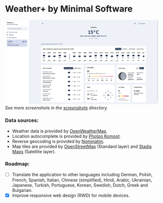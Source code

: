 # Weather+ by Minimal Software

![Weather+ by Minimal Software application screenshot](application-screenshot.png)
_See more screenshots in the [screenshots](screenshots) directory._

### Data sources:
- Weather data is provided by [OpenWeatherMap](https://openweathermap.org/).
- Location autocomplete is provided by [Photon Komoot](https://photon.komoot.io/).
- Reverse geocoding is provided by [Nominatim](https://nominatim.openstreetmap.org/).
- Map tiles are provided by [OpenStreetMap](https://www.openstreetmap.org/) (Standard layer) and [Stadia Maps](https://stadiamaps.com/) (Satellite layer).

### Roadmap:
- [ ] Translate the application to other languages including German, Polish, French, Spanish, Italian, Chinese (simplified), Hindi, Arabic, Ukrainian, Japanese, Turkish, Portuguese, Korean, Swedish, Dutch, Greek and Bulgarian.
- [x] Improve responsive web design (RWD) for mobile devices.